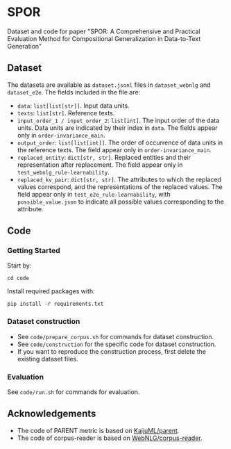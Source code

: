 # SPOR
Dataset and code for paper "SPOR: A Comprehensive and Practical Evaluation Method for Compositional Generalization in Data-to-Text Generation" 

## Dataset
The datasets are available as `dataset.jsonl` files in `dataset_webnlg` and `dataset_e2e`. The fields included in the file are:
- `data`: `list[list[str]]`. Input data units.
- `texts`: `list[str]`. Reference texts.
- `input_order_1 / input_order_2`: `list[int]`. The input order of the data units. Data units are indicated by their index in `data`. The fields appear only in `order-invariance_main`.
- `output_order`: `list[list[int]]`. The order of occurrence of data units in the reference texts. The field appear only in `order-invariance_main`.
- `replaced_entity`: `dict[str, str]`. Replaced entities and their representation after replacement. The field appear only in `test_webnlg_rule-learnability`.
- `replaced_kv_pair`: `dict[str, str]`. The attributes to which the replaced values correspond, and the representations of the replaced values. The field appear only in `test_e2e_rule-learnability`, with `possible_value.json` to indicate all possible values corresponding to the attribute.


## Code
### Getting Started
Start by:
```
cd code
```
Install required packages with: 
```
pip install -r requirements.txt
```
### Dataset construction
- See `code/prepare_corpus.sh` for commands for dataset construction.
- See `code/construction` for the specific code for dataset construction.
- If you want to reproduce the construction process, first delete the existing dataset files. 

### Evaluation
See `code/run.sh` for commands for evaluation.

## Acknowledgements

* The code of PARENT metric is based on [KaijuML/parent](https://github.com/KaijuML/parent).
* The code of corpus-reader is based on [WebNLG/corpus-reader](https://gitlab.com/webnlg/corpus-reader).
